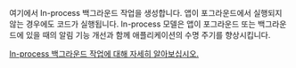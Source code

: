 ﻿여기에서 In-process 백그라운드 작업을 생성합니다. 앱이 포그라운드에서 실행되지 않는 경우에도 코드가 실행됩니다. In-process 모델은 앱이 포그라운드 또는 백그라운드에 있을 때의 알림 기능 개선과 함께 애플리케이션의 수명 주기를 향상시킵니다.

[In-process 백그라운드 작업에 대해 자세히 알아보십시오.](https://docs.microsoft.com/en-us/windows/uwp/launch-resume/create-and-register-an-inproc-background-task)
